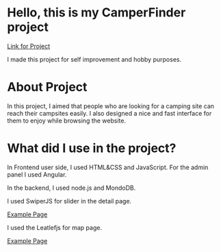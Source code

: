 <h1>Hello, this is my CamperFinder project</h1>
<a target="_blank" href="https://camperfinder.org/">Link for Project</a>
<p>I made this project for self improvement and hobby purposes.</p>
<h1>About Project</h1>
<p>
In this project, I aimed that people who are looking for a camping site can reach their campsites easily. I also designed a nice and fast interface for them to enjoy while browsing the website.
</p>
<h1>What did I use in the project?</h1>
<p>In Frontend user side, I used HTML&CSS and JavaScript. For the admin panel I used Angular.</p>
<p>In the backend, I used node.js and MondoDB.</p>
<p>I used SwiperJS for slider in the detail page.</p>
<a href="https://camperfinder.org/detailplace.html?id=2">Example Page</a>
<p>I used the Leatlefjs for map page.</p>
<a href="https://camperfinder.org/map.html">Example Page</a>



